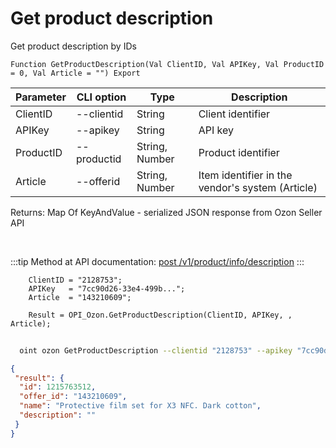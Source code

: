 ﻿---
sidebar_position: 4
---

# Get product description
 Get product description by IDs



`Function GetProductDescription(Val ClientID, Val APIKey, Val ProductID = 0, Val Article = "") Export`

  | Parameter | CLI option | Type | Description |
  |-|-|-|-|
  | ClientID | --clientid | String | Client identifier |
  | APIKey | --apikey | String | API key |
  | ProductID | --productid | String, Number | Product identifier |
  | Article | --offerid | String, Number | Item identifier in the vendor's system (Article) |

  
  Returns:  Map Of KeyAndValue - serialized JSON response from Ozon Seller API

<br/>

:::tip
Method at API documentation: [post /v1/product/info/description](https://docs.ozon.ru/api/seller/#operation/ProductAPI_GetProductInfoDescription)
:::
<br/>


```bsl title="Code example"
    ClientID = "2128753";
    APIKey   = "7cc90d26-33e4-499b...";
    Article  = "143210609";

    Result = OPI_Ozon.GetProductDescription(ClientID, APIKey, , Article);
```



```sh title="CLI command example"
    
  oint ozon GetProductDescription --clientid "2128753" --apikey "7cc90d26-33e4-499b..." --productid %productid% --offerid %offerid%

```

```json title="Result"
{
 "result": {
  "id": 1215763512,
  "offer_id": "143210609",
  "name": "Protective film set for X3 NFC. Dark cotton",
  "description": ""
 }
}
```
